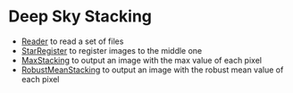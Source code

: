# Deep Sky Stacking

* [Reader](src/QtProcessing/QtProcessing/Multi2Multi/reader.md) to read a set of files
* [StarRegister](src/QtProcessing/QtProcessing/Multi2Multi/starregister.md) to register images to the middle one
* [MaxStacking](src/QtProcessing/QtProcessing/Multi2Multi/maxstacking.md) to output an image with the max value of each pixel
* [RobustMeanStacking](src/QtProcessing/QtProcessing/Multi2Multi/robustmeanstacking.md) to output an image with the robust mean value of each pixel
